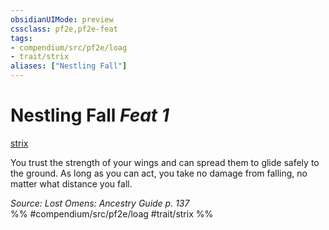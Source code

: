 ```yaml
---
obsidianUIMode: preview
cssclass: pf2e,pf2e-feat
tags:
- compendium/src/pf2e/loag
- trait/strix
aliases: ["Nestling Fall"]
---
```

# Nestling Fall  *Feat 1*  
[strix](../../Rules/traits/strix-loag.md)  


You trust the strength of your wings and can spread them to glide safely to the ground. As long as you can act, you take no damage from falling, no matter what distance you fall.

*Source: Lost Omens: Ancestry Guide p. 137*  
%% #compendium/src/pf2e/loag #trait/strix %%